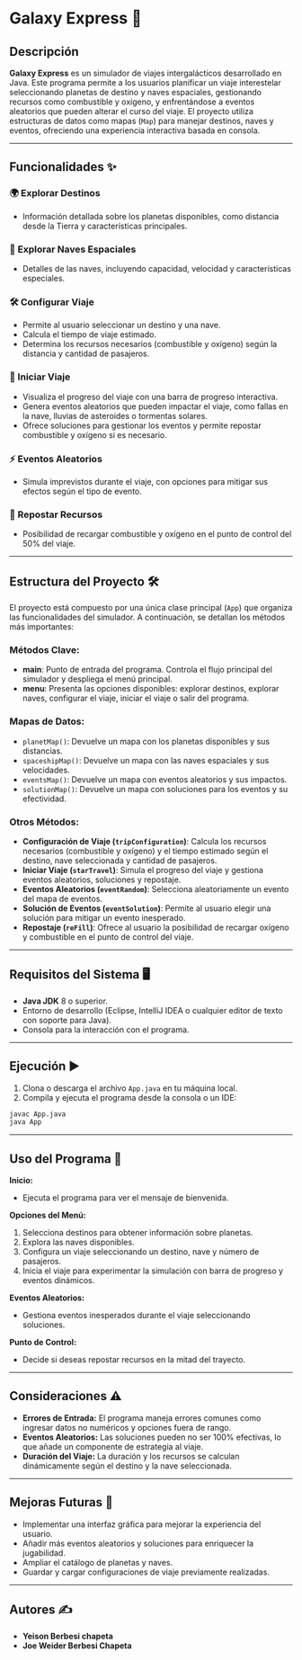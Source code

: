 # Galaxy Express 🚀

## Descripción

**Galaxy Express** es un simulador de viajes intergalácticos desarrollado en Java. Este programa permite a los usuarios planificar un viaje interestelar seleccionando planetas de destino y naves espaciales, gestionando recursos como combustible y oxígeno, y enfrentándose a eventos aleatorios que pueden alterar el curso del viaje. El proyecto utiliza estructuras de datos como mapas (`Map`) para manejar destinos, naves y eventos, ofreciendo una experiencia interactiva basada en consola.

---

## Funcionalidades ✨

### 🌍 Explorar Destinos
- Información detallada sobre los planetas disponibles, como distancia desde la Tierra y características principales.

### 🚀 Explorar Naves Espaciales
- Detalles de las naves, incluyendo capacidad, velocidad y características especiales.

### 🛠 Configurar Viaje
- Permite al usuario seleccionar un destino y una nave.
- Calcula el tiempo de viaje estimado.
- Determina los recursos necesarios (combustible y oxígeno) según la distancia y cantidad de pasajeros.

### 🌌 Iniciar Viaje
- Visualiza el progreso del viaje con una barra de progreso interactiva.
- Genera eventos aleatorios que pueden impactar el viaje, como fallas en la nave, lluvias de asteroides o tormentas solares.
- Ofrece soluciones para gestionar los eventos y permite repostar combustible y oxígeno si es necesario.

### ⚡ Eventos Aleatorios
- Simula imprevistos durante el viaje, con opciones para mitigar sus efectos según el tipo de evento.

### 🧪 Repostar Recursos
- Posibilidad de recargar combustible y oxígeno en el punto de control del 50% del viaje.

---

## Estructura del Proyecto 🛠️

El proyecto está compuesto por una única clase principal (`App`) que organiza las funcionalidades del simulador. A continuación, se detallan los métodos más importantes:

### Métodos Clave:
- **main**: Punto de entrada del programa. Controla el flujo principal del simulador y despliega el menú principal.
- **menu**: Presenta las opciones disponibles: explorar destinos, explorar naves, configurar el viaje, iniciar el viaje o salir del programa.

### Mapas de Datos:
- `planetMap()`: Devuelve un mapa con los planetas disponibles y sus distancias.
- `spaceshipMap()`: Devuelve un mapa con las naves espaciales y sus velocidades.
- `eventsMap()`: Devuelve un mapa con eventos aleatorios y sus impactos.
- `solutionMap()`: Devuelve un mapa con soluciones para los eventos y su efectividad.

### Otros Métodos:
- **Configuración de Viaje (`tripConfiguration`)**: Calcula los recursos necesarios (combustible y oxígeno) y el tiempo estimado según el destino, nave seleccionada y cantidad de pasajeros.
- **Iniciar Viaje (`starTravel`)**: Simula el progreso del viaje y gestiona eventos aleatorios, soluciones y repostaje.
- **Eventos Aleatorios (`eventRandom`)**: Selecciona aleatoriamente un evento del mapa de eventos.
- **Solución de Eventos (`eventSolution`)**: Permite al usuario elegir una solución para mitigar un evento inesperado.
- **Repostaje (`reFill`)**: Ofrece al usuario la posibilidad de recargar oxígeno y combustible en el punto de control del viaje.

---

## Requisitos del Sistema 🖥️

- **Java JDK** 8 o superior.
- Entorno de desarrollo (Eclipse, IntelliJ IDEA o cualquier editor de texto con soporte para Java).
- Consola para la interacción con el programa.

---

## Ejecución ▶️

1. Clona o descarga el archivo `App.java` en tu máquina local.
2. Compila y ejecuta el programa desde la consola o un IDE:

```bash
javac App.java
java App
```
---

## Uso del Programa 📖
**Inicio:**
- Ejecuta el programa para ver el mensaje de bienvenida.

**Opciones del Menú:**
1. Selecciona destinos para obtener información sobre planetas.
2. Explora las naves disponibles.
3. Configura un viaje seleccionando un destino, nave y número de pasajeros.
4. Inicia el viaje para experimentar la simulación con barra de progreso y eventos dinámicos.

**Eventos Aleatorios:**
- Gestiona eventos inesperados durante el viaje seleccionando soluciones.

**Punto de Control:**
- Decide si deseas repostar recursos en la mitad del trayecto.

---

## Consideraciones ⚠️
- **Errores de Entrada:** El programa maneja errores comunes como ingresar datos no numéricos y opciones fuera de rango.
- **Eventos Aleatorios:** Las soluciones pueden no ser 100% efectivas, lo que añade un componente de estrategia al viaje.
- **Duración del Viaje:** La duración y los recursos se calculan dinámicamente según el destino y la nave seleccionada.

---


## Mejoras Futuras 🚀
- Implementar una interfaz gráfica para mejorar la experiencia del usuario.
- Añadir más eventos aleatorios y soluciones para enriquecer la jugabilidad.
- Ampliar el catálogo de planetas y naves.
- Guardar y cargar configuraciones de viaje previamente realizadas.

---

## Autores ✍️
- **Yeison Berbesi chapeta** 
- **Joe Weider Berbesi Chapeta**